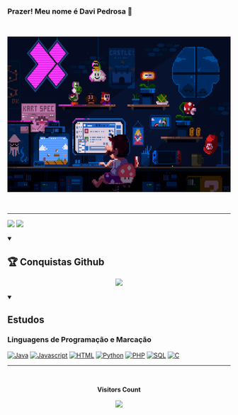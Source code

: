 ### Prazer! Meu nome é Davi Pedrosa 👋
<!--
**DaviEspinosa/DaviEspinosa** is a ✨ _special_ ✨ repository because its `README.md` (this file) appears on your GitHub profile.

Here are some ideas to get you started:

- 🔭 I’m currently working on ...
- 🌱 I’m currently learning ...
- 👯 I’m looking to collaborate on ...
- 🤔 I’m looking for help with ...
- 💬 Ask me about ...
- 📫 How to reach me: ...
- 😄 Pronouns: ...
- ⚡ Fun fact: ...
-->
  <br>
    
  <p align="center">
      <img src="https://github.com/DaviEspinosa/DaviEspinosa/blob/main/teste/mario.gif/" alt="Mario Game" width="100%" height="350px">
  </p>  
  
  <br>
<hr>

 <img height="200em" src="https://github-readme-stats.vercel.app/api?username=DaviEspinosa&include_all_commits=true&theme=chartreuse-dark&bg_color=0d1117"/>  <img height="200em" src="https://github-readme-stats.vercel.app/api/top-langs/?username=DaviEspinosa&layout=donut&icons=true&theme=chartreuse-dark&bg_color=0d1117"/>

  
  <div style="display: inline_block">
    
  <details open>
     <summary><h2>🏆 Conquistas Github</h2></summary>
      <p align="center">
     <img src="https://github-profile-trophy.vercel.app/?username=DaviEspinosa&theme=nord&row=2&bg=true&column=3&margin-w=15&margin-h=15" />
      </p>
    </details>
    
  <details open>
      <summary> <h2>Estudos</h2></summary>
      <h3>Linguagens de Programação e Marcação</h3>
      <p>
        <a href="https://github.com/DaviEspinosa"><img alt="Java" src="https://img.shields.io/badge/Java-007396.svg?&logoColor=white"></a>
        <a href="https://github.com/DaviEspinosa"><img alt="Javascript" src="https://img.shields.io/badge/JavaScript-F7DF1E.svg?logo=javascript&logoColor=white"></a>
        <a href="https://github.com/DaviEspinosa"><img alt="HTML" src="https://img.shields.io/badge/HTML-E34F26.svg?logo=html5&logoColor=white"></a>
        <a href="https://github.com/DaviEspinosa"><img alt="Python" src="https://img.shields.io/badge/Python-306998.svg?logo=python&logoColor=white"></a>
        <a href="https://github.com/DaviEspinosa"><img alt="PHP" src="https://img.shields.io/badge/PHP-4F5D95.svg?logo=php&logoColor=white"></a>
        <a href="https://github.com/DaviEspinosa"><img alt="SQL" src="https://custom-icon-badges.demolab.com/badge/SQL-003B57.svg?logo=database&logoColor=white"></a>
        <a href="https://github.com/DaviEspinosa"><img alt="C" src="https://img.shields.io/badge/C-00FF00.svg?logo=c&logoColor=white"></a>
      </p>
    </details>  
    
    
  </div>    
   <hr>
   <div align="center">
    <br><p align="centre"><b>Visitors Count</b></p>  
    <p align="center"><img align="center" src="https://profile-counter.glitch.me/{DaviEspinosa}/count.svg" /></p> 
    <br>
  </div>

